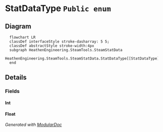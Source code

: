 # StatDataType `Public enum`

## Diagram
```mermaid
  flowchart LR
  classDef interfaceStyle stroke-dasharray: 5 5;
  classDef abstractStyle stroke-width:4px
  subgraph HeathenEngineering.SteamTools.SteamStatData
  HeathenEngineering.SteamTools.SteamStatData.StatDataType[[StatDataType]]
  end
```

## Details
### Fields
#### Int


#### Float


*Generated with* [*ModularDoc*](https://github.com/hailstorm75/ModularDoc)
